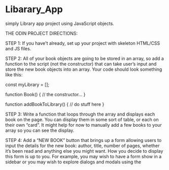 # Libarary_App
simply Library app project using JavaScript objects.

THE ODIN PROJECT DIRECTIONS:

STEP 1: If you have't already, set up your project with skeleton HTML/CSS and JS files.

STEP 2: All of your book objects are going to be stored in an array, so add a function to the script (not the constructor) that can take user’s input and store the new book objects into an array. Your code should look something like this:

const myLibrary = [];

function Book() {
    // the constructor...
}

function addBookToLibrary() {
    // do stuff here
}

STEP 3: Write a function that loops through the array and displays each book on the page. You can display them in some sort of table, or each on their own “card”. It might help for now to manually add a few books to your array so you can see the display.

STEP 4: Add a “NEW BOOK” button that brings up a form allowing users to input the details for the new book: author, title, number of pages, whether it’s been read and anything else you might want. How you decide to display this form is up to you. For example, you may wish to have a form show in a sidebar or you may wish to explore dialogs and modals using the <dialog> tag. However you do this, you will most likely encounter an issue where submitting your form will not do what you expect it to do. That’s because the submit input tries to send the data to a server by default. This is where event.preventDefault(); will come in handy. Check out the documentation for event.preventDefault and see how you can solve this issue!

STEP 5: Add a button on each book’s display to remove the book from the library. You will need to associate your DOM elements with the actual book objects in some way. One easy solution is giving them a data-attribute that corresponds to the index of the library array.

STEP 6: Add a button on each book's display to change its "read" status. To facilitate this you will want to create the function that toggles a book's "read" status on your "book" prototype instance.

NOTE: You’re not required to add any type of storage right now to save the information between page reloads. You will have the option to come back to this project later on in the course.

CREDITS

Book SVG source: Feather Icons, https://feathericons.com/?query=book-open
Close SVG source: Feather Icons, https://feathericons.com/?query=close

CSS Filter Generator to Convert From Black to Target Hex Color:
- Source: Codepen, https://codepen.io/sosuke/pen/Pjoqqp